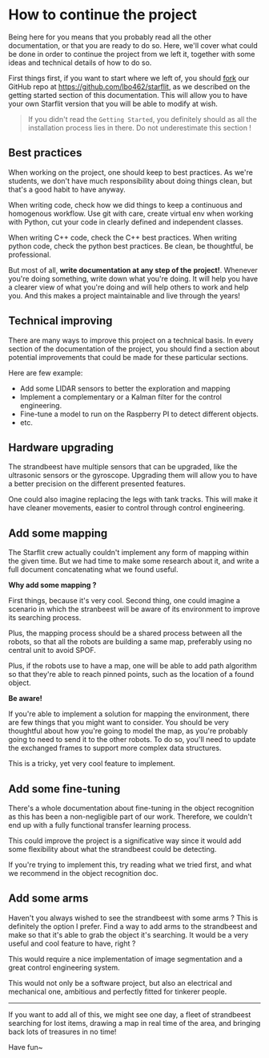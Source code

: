 # How to continue the project

Being here for you means that you probably read all the other
documentation, or that you are ready to do so. Here, we'll cover
what could be done in order to continue the project from we left
it, together with some ideas and technical details of how to do
so.

First things first, if you want to start where we left of, you
should [fork](https://en.wikipedia.org/wiki/Fork) our GitHub repo
at https://github.com/lbo462/starflit, as we described on the
getting started section of this documentation. This will allow
you to have your own Starflit version that you will be able to
modify at wish.

> If you didn't read the `Getting Started`, you definitely should
> as all the installation process lies in there. Do not
> underestimate this section !

## Best practices

When working on the project, one should keep to best practices.
As we're students, we don't have much responsibility about doing
things clean, but that's a good habit to have anyway.

When writing code, check how we did things to keep a continuous
and homogenous workflow. Use git with care, create virtual env
when working with Python, cut your code in clearly defined and
independent classes.

When writing C++ code, check the C++ best practices. When
writing python code, check the python best practices. Be clean,
be thoughtful, be professional.

But most of all, __write documentation at any step of the__
__project!__. Whenever you're doing something, write down what
you're doing. It will help you have a clearer view of what you're
doing and will help others to work and help you. And this makes
a project maintainable and live through the years!

## Technical improving

There are many ways to improve this project on a technical basis.
In every section of the documentation of the project, you should
find a section about potential improvements that could be made
for these particular sections.

Here are few example:
- Add some LIDAR sensors to better the exploration and mapping
- Implement a complementary or a Kalman filter for the control
engineering.
- Fine-tune a model to run on the Raspberry PI to detect
different objects.
- etc.

## Hardware upgrading

The strandbeest have multiple sensors that can be upgraded, like
the ultrasonic sensors or the gyroscope. Upgrading them will
allow you to have a better precision on the different presented
features.

One could also imagine replacing the legs with tank
tracks. This will make it have cleaner movements, easier to
control through control engineering.

## Add some mapping

The Starflit crew actually couldn't implement any form of mapping
within the given time. But we had time to make some research
about it, and write a full document concatenating what we found
useful.

__Why add some mapping ?__

First things, because it's very cool. Second thing, one could
imagine a scenario in which the stranbeest will be aware of its
environment to improve its searching process.

Plus, the mapping process should be a shared process between all
the robots, so that all the robots are building a same map,
preferably using no central unit to avoid SPOF.

Plus, if the robots use to have a map, one will be able to add
path algorithm so that they're able to reach pinned points, such
as the location of a found object.

__Be aware!__

If you're able to implement a solution for mapping the
environment, there are few things that you might want to consider.
You should be very thoughtful about how you're going to model
the map, as you're probably going to need to send it to the other
robots. To do so, you'll need to update the exchanged frames
to support more complex data structures.

This is a tricky, yet very cool feature to implement.

## Add some fine-tuning

There's a whole documentation about fine-tuning in the object
recognition as this has been a non-negligible part of our work.
Therefore, we couldn't end up with a fully functional transfer
learning process.

This could improve the project is a significative way since it
would add some flexibility about what the strandbeest could be
detecting.

If you're trying to implement this, try reading what we tried
first, and what we recommend in the object recognition doc.


## Add some arms

Haven't you always wished to see the strandbeest with some arms ?
This is definitely the option I prefer. Find a way to add arms
to the strandbeest and make so that it's able to grab the object
it's searching. It would be a very useful and cool feature to
have, right ?

This would require a nice implementation of image segmentation
and a great control engineering system.

This would not only be a software project, but also an electrical
and mechanical one, ambitious and perfectly fitted for tinkerer
people.

---

If you want to add all of this, we might see one day, a fleet
of strandbeest searching for lost items, drawing a map in real
time of the area, and bringing back lots of treasures in no time!

Have fun~